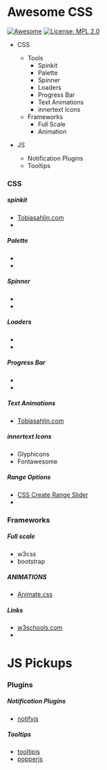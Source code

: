 # Awesome CSS  
[![Awesome](https://awesome.re/badge.svg)](https://awesome.re) [![License: MPL 2.0](https://img.shields.io/badge/License-MPL%202.0-brightgreen.svg)](https://opensource.org/licenses/MPL-2.0)

* CSS
  * Tools
    * Spinkit
    * Palette
    * Spinner
    * Loaders
    * Progress Bar
    * Text Animations
    * innertext Icons
  * Frameworks
    * Full Scale
    * Animation
    
* JS
  * Notification Plugins
  * Tooltips

### CSS 
  ##### spinkit
   * [Tobiasahlin.com](http://tobiasahlin.com/spinkit/)
   *
  ##### Palette
   *
   *
  ##### Spinner
   *
   *
  ##### Loaders
   *
   *
  ##### Progress Bar
   *
   *
  ##### Text Animations
   * [Tobiasahlin.com](http://tobiasahlin.com/moving-letters/)
  
  ##### innertext Icons
   * Glyphicons
   * Fontawesome
  
  ##### Range Options
   * [CSS Create Range Slider](http://danielstern.ca/range.css) 
   * 

### Frameworks

  ##### Full scale
   * w3css
   * bootstrap

  ##### ANIMATIONS
   * [Animate.css](https://daneden.github.io/animate.css/)

  ##### Links
   * [w3schools.com](https://www.w3schools.com/)
   * 
   
# JS Pickups

### Plugins

  #####  Notification Plugins
   * [notifyjs](https://notifyjs.jpillora.com/)
   
  ##### Tooltips
   * [tooltipjs](https://popper.js.org/tooltip-examples.html)
   * [popperjs](https://popper.js.org/index.html)
   
   
   
   
